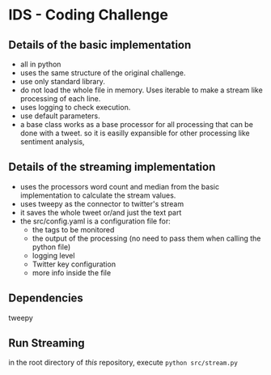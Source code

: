 IDS - Coding Challenge
===========================================================

## Details of the basic implementation

- all in python
- uses the same structure of the original challenge.
- use only standard library.
- do not load the whole file in memory. Uses iterable to make a stream like processing of each line.
- uses logging to check execution.
- use default parameters.
- a base class works as a base processor for all processing that can be done with a tweet. so it is easilly expansible for other processing like sentiment analysis, 

## Details of the streaming implementation

- uses the processors word count and median from the basic implementation to calculate the stream values.
- uses tweepy as the connector to twitter's stream
- it saves the whole tweet or/and just the text part
- the src/config.yaml is a configuration file for:
  - the tags to be monitored
  - the output of the processing (no need to pass them when calling the python file)
  - logging level
  - Twitter key configuration
  - more info inside the file 

## Dependencies
tweepy

## Run Streaming
in the root directory of *this* repository, execute
`python src/stream.py`